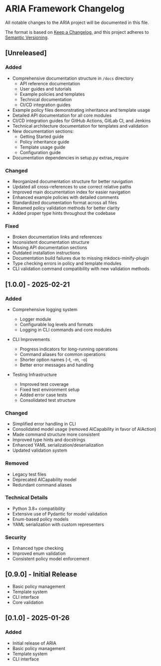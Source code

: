 # ARIA Framework Changelog

All notable changes to the ARIA project will be documented in this file.

The format is based on [Keep a Changelog](https://keepachangelog.com/en/1.0.0/),
and this project adheres to [Semantic Versioning](https://semver.org/spec/v2.0.0.html).

## [Unreleased]

### Added
- Comprehensive documentation structure in `/docs` directory
  - API reference documentation
  - User guides and tutorials
  - Example policies and templates
  - Technical documentation
  - CI/CD integration guides
- Example policy files demonstrating inheritance and template usage
- Detailed API documentation for all core modules
- CI/CD integration guides for GitHub Actions, GitLab CI, and Jenkins
- Technical architecture documentation for templates and validation
- New documentation sections:
  - Getting Started guide
  - Policy inheritance guide
  - Template usage guide
  - Configuration guide
- Documentation dependencies in setup.py extras_require

### Changed
- Reorganized documentation structure for better navigation
- Updated all cross-references to use correct relative paths
- Improved main documentation index for easier navigation
- Enhanced example policies with detailed comments
- Standardized documentation format across all files
- Renamed policy validation methods for better clarity
- Added proper type hints throughout the codebase

### Fixed
- Broken documentation links and references
- Inconsistent documentation structure
- Missing API documentation sections
- Outdated installation instructions
- Documentation build failures due to missing mkdocs-minify-plugin
- Type checking errors in policy and template modules
- CLI validation command compatibility with new validation methods

## [1.0.0] - 2025-02-21

### Added
- Comprehensive logging system
  * Logger module
  * Configurable log levels and formats
  * Logging in CLI commands and core modules

- CLI Improvements
  * Progress indicators for long-running operations
  * Command aliases for common operations
  * Shorter option names (-t, -m, -o)
  * Better error messages and handling

- Testing Infrastructure
  * Improved test coverage
  * Fixed test environment setup
  * Added error case tests
  * Consolidated test structure

### Changed
- Simplified error handling in CLI
- Consolidated model usage (removed AICapability in favor of AIAction)
- Made command structure more consistent
- Improved type hints and docstrings
- Enhanced YAML serialization/deserialization
- Updated validation system

### Removed
- Legacy test files
- Deprecated AICapability model
- Redundant command aliases

### Technical Details
- Python 3.8+ compatibility
- Extensive use of Pydantic for model validation
- Enum-based policy models
- YAML serialization with custom representers

### Security
- Enhanced type checking
- Improved enum validation
- Consistent policy model enforcement

## [0.9.0] - Initial Release

- Basic policy management
- Template system
- CLI interface
- Core validation

## [0.1.0] - 2025-01-26

### Added
- Initial release of ARIA
- Basic policy management
- Template system
- CLI interface